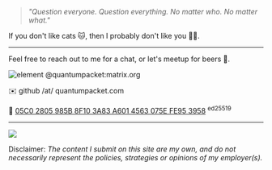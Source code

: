 > _"Question everyone. Question everything. No matter who. No matter what."_

If you don't like cats :cat:, then I probably don't like you :man_shrugging:.

---

Feel free to reach out to me for a chat, or let's meetup for beers :beers:.

![element][1] @<!-- -->quantumpacket:matrix.org

:envelope: github <!-- -->/at/<!-- --> quantumpacket.com

:key: [05C0 2805 985B 8F10 3A83 A601 4563 075E FE95 3958][2] <sup>ed25519</sup>

---

![][3]

Disclaimer: *The content I submit on this site are my own, and do not necessarily represent the policies, strategies or opinions of my employer(s).*

[1]: https://user-images.githubusercontent.com/8516784/159028043-336af7f1-adee-494c-be79-9918485feb8e.png
[2]: https://github.com/quantumpacket.gpg
[3]: https://user-images.githubusercontent.com/8516784/101267099-4bcc5f00-3723-11eb-9c07-a0307f83795c.gif
